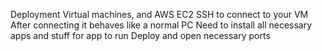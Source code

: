 Deployment
Virtual machines, and AWS EC2
SSH to connect to your VM
After connecting it behaves like a normal PC
Need to install all necessary apps and stuff for app to run
Deploy and open necessary ports